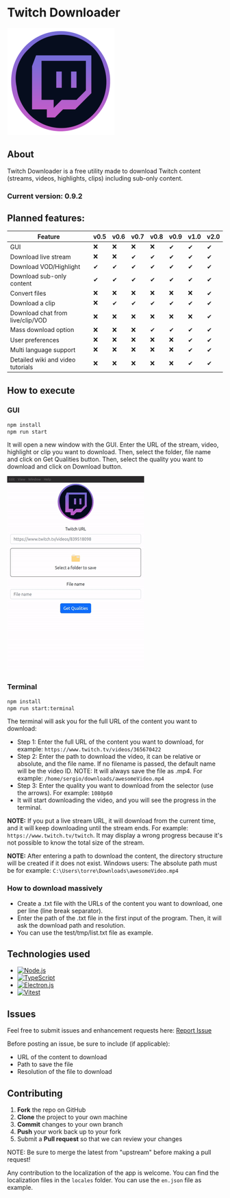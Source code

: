 # Twitch Downloader
![Twitch Downloader Logo](logo.png?raw=true "Twitch Downloader Logo")

## About
Twitch Downloader is a free utility made to download Twitch content (streams, videos, highlights, clips) including sub-only content. 
### Current version: 0.9.2

## Planned features:
  
| Feature  | v0.5  | v0.6 | v0.7 | v0.8 |  v0.9  |  v1.0  |  v2.0
| ------------- | ------------- | ------------- | ------------- |------------- |------------- |------------- |------------- |
| GUI  | ❌  | ❌  | ❌  | ❌  |  ✔  |  ✔  |  ✔  |
| Download live stream  | ❌  | ❌  | ✔  | ✔  |  ✔  |  ✔  |  ✔  |
| Download VOD/Highlight  | ✔  | ✔  | ✔  | ✔  |  ✔  |  ✔  |  ✔  |
| Download sub-only content  | ✔  | ✔  | ✔  | ✔  |  ✔  |  ✔  |  ✔  |
| Convert files  | ❌  | ❌  | ❌  | ❌  |  ❌  |  ❌  |  ✔  |
| Download a clip  | ❌  | ✔  | ✔  | ✔  |  ✔  |  ✔  |  ✔  |
| Download chat from live/clip/VOD  | ❌  | ❌  | ❌  | ❌  |  ❌  | ❌  |  ✔  |
| Mass download option  | ❌  | ❌  | ❌  | ✔  |  ✔  |  ✔  |  ✔  |
| User preferences  | ❌  | ❌  | ❌  | ❌  |  ❌  |  ✔  |  ✔  |
| Multi language support  | ❌  | ❌  | ❌  | ❌  |  ❌  |  ✔  |  ✔  |
| Detailed wiki and video tutorials  | ❌  | ❌  | ❌  | ❌  |  ❌  |  ✔  |  ✔  |

## How to execute

### GUI

```
npm install
npm run start
```

It will open a new window with the GUI. Enter the URL of the stream, video, highlight or clip you want to download. Then, select the folder, file name and click on Get Qualities button. Then,  select the quality you want to download and click on Download button.

![How to use the GUI](misc/how_to_use.gif)


### Terminal

```
npm install
npm run start:terminal
```

The terminal will ask you for the full URL of the content you want to download:
- Step 1: Enter the full URL of the content you want to download, for example: ```https://www.twitch.tv/videos/365670422```
- Step 2: Enter the path to download the video, it can be relative or absolute, and the file name. If no filename is passed, the default name will be the video ID. 
NOTE: It will always save the file as .mp4. For example: ```/home/sergio/downloads/awesomeVideo.mp4```
- Step 3: Enter the quality you want to download from the selector (use the arrows). For example: ```1080p60```
- It will start downloading the video, and you will see the progress in the terminal.

**NOTE:** If you put a live stream URL, it will download from the current time, and it will keep downloading until the stream ends. For example: ```https://www.twitch.tv/twitch```. It may display a wrong progress because it's not possible to know the total size of the stream.

**NOTE:**
After entering a path to download the content, the directory structure will be created if it does not exist. Windows users: The absolute path must be for example: ```C:\Users\torre\Downloads\awesomeVideo.mp4``` 

### How to download massively
- Create a .txt file with the URLs of the content you want to download, one per line (line break separator).
- Enter the path of the .txt file in the first input of  the program. Then, it will ask the download path and resolution.
- You can use the test/tmp/list.txt file as example.

## Technologies used
- [![Node.js](https://img.shields.io/badge/Node.js-339933?style=for-the-badge&logo=Node.js&logoColor=white)](https://nodejs.org/en/)
- [![TypeScript](https://img.shields.io/badge/TypeScript-3178C6?style=for-the-badge&logo=TypeScript&logoColor=white)](https://www.typescriptlang.org/)
- [![Electron.js](https://img.shields.io/badge/Electron-191970?style=for-the-badge&logo=Electron&logoColor=white)](https://electronjs.org/)
- [![Vitest](https://img.shields.io/badge/Vitest-191970?style=for-the-badge&logo=Vite&logoColor=white)](https://vitest.dev/)

## Issues

Feel free to submit issues and enhancement requests here: [Report Issue](https://github.com/sergioalmela/TwitchDownloader/issues)

Before posting an issue, be sure to include (if applicable):
- URL of the content to download
- Path to save the file
- Resolution of the file to download

## Contributing

1. **Fork** the repo on GitHub
2. **Clone** the project to your own machine
3. **Commit** changes to your own branch
4. **Push** your work back up to your fork
5. Submit a **Pull request** so that we can review your changes

NOTE: Be sure to merge the latest from "upstream" before making a pull request!

Any contribution to the localization of the app is welcome. You can find the localization files in the ```locales``` folder. You can use the ```en.json``` file as example.